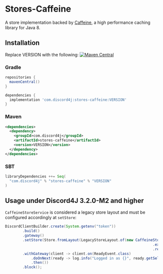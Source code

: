 # Stores-Caffeine

A store implementation backed by [Caffeine](https://github.com/ben-manes/caffeine), a high performance caching library for Java 8.

## Installation
Replace VERSION with the following: [![Maven Central](https://img.shields.io/maven-central/v/com.discord4j/stores-caffeine.svg?style=flat-square)](https://search.maven.org/artifact/com.discord4j/stores-caffeine)
### Gradle
```groovy
repositories {
  mavenCentral()
}

dependencies {
  implementation 'com.discord4j:stores-caffeine:VERSION'
}
```
### Maven
```xml
<dependencies>
  <dependency>
    <groupId>com.discord4j</groupId>
    <artifactId>stores-caffeine</artifactId>
    <version>VERSION</version>
  </dependency>
</dependencies>
```

### SBT
```scala
libraryDependencies ++= Seq(
  "com.discord4j" % "stores-caffeine" % "VERSION"
)
```

## Usage under Discord4J 3.2.0-M2 and higher

`CaffeineStoreService` is considered a legacy store layout and must be configured accordingly at `setStore`:

```java
DiscordClientBuilder.create(System.getenv("token"))
        .build()
        .gateway()
        .setStore(Store.fromLayout(LegacyStoreLayout.of(new CaffeineStoreService(builder -> builder.maximumSize(10_000)
                                                                    .expireAfterWrite(5, TimeUnit.MINUTES)
                                                                    .refreshAfterWrite(1, TimeUnit.MINUTES)))))
        .withGateway(client -> client.on(ReadyEvent.class)
            .doOnNext(ready -> log.info("Logged in as {}", ready.getSelf().getUsername()))
            .then())
        .block();
```
